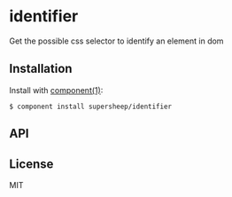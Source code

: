 
# identifier

  Get the possible css selector to identify an element in dom

## Installation

  Install with [component(1)](http://component.io):

    $ component install supersheep/identifier

## API



## License

  MIT
